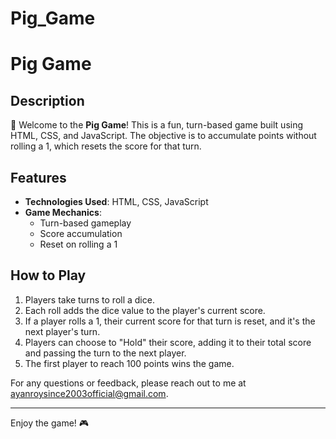 # Pig_Game


# Pig Game

## Description
🚀 Welcome to the **Pig Game**! This is a fun, turn-based game built using HTML, CSS, and JavaScript. The objective is to accumulate points without rolling a 1, which resets the score for that turn.

## Features
- **Technologies Used**: HTML, CSS, JavaScript
- **Game Mechanics**: 
  - Turn-based gameplay
  - Score accumulation
  - Reset on rolling a 1

## How to Play
1. Players take turns to roll a dice.
2. Each roll adds the dice value to the player's current score.
3. If a player rolls a 1, their current score for that turn is reset, and it's the next player's turn.
4. Players can choose to "Hold" their score, adding it to their total score and passing the turn to the next player.
5. The first player to reach 100 points wins the game.


For any questions or feedback, please reach out to me at ayanroysince2003official@gmail.com.

---

Enjoy the game! 🎮


